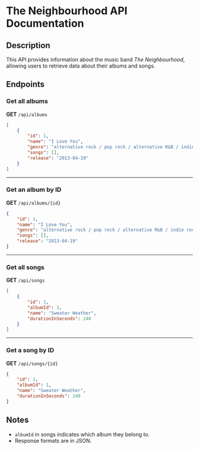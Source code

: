 # The Neighbourhood API Documentation

## Description
This API provides information about the music band *The Neighbourhood*, allowing users to retrieve data about their albums and songs.

## Endpoints

### Get all albums
**GET** `/api/albums`

```json
[
    {
        "id": 1,
        "name": "I Love You",
        "genre": "alternative rock / pop rock / alternative R&B / indie rock / alternative hip hop",
        "songs": [],
        "release": "2013-04-19"
    }
]
```

---
### Get an album by ID
**GET** `/api/albums/{id}`

```json
{
    "id": 1,
    "name": "I Love You",
    "genre": "alternative rock / pop rock / alternative R&B / indie rock / alternative hip hop",
    "songs": [],
    "release": "2013-04-19"
}
```

---
### Get all songs
**GET** `/api/songs`

```json
[
    {
        "id": 1,
        "albumId": 1,
        "name": "Sweater Weather",
        "durationInSeconds": 240
    }
]
```

---
### Get a song by ID
**GET** `/api/songs/{id}`

```json
{
    "id": 1,
    "albumId": 1,
    "name": "Sweater Weather",
    "durationInSeconds": 240
}
```

## Notes
- `albumId` in songs indicates which album they belong to.
- Response formats are in JSON.
